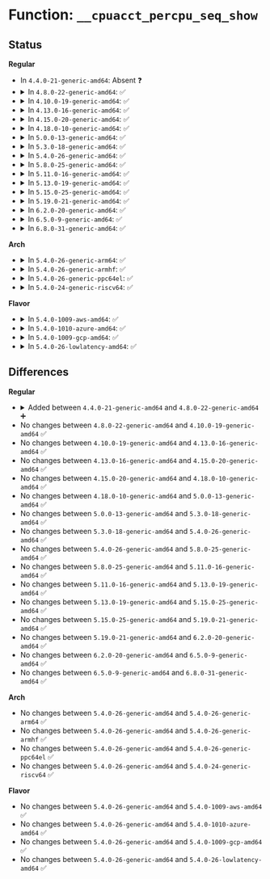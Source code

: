 # Function: <code>__cpuacct_percpu_seq_show</code>

## Status
<b>Regular</b>
<ul>
<li>
In <code>4.4.0-21-generic-amd64</code>: Absent ❓
</li>
<li>
<details>
<summary>In <code>4.8.0-22-generic-amd64</code>: ✅</summary>

```c
int __cpuacct_percpu_seq_show(struct seq_file * m, enum cpuacct_stat_index index)
```

```json
{
  "name": "__cpuacct_percpu_seq_show",
  "collision_type": "Unique Static",
  "inline_type": "No",
  "funcs": [
    {
      "addr": 18446744071579688880,
      "name": "__cpuacct_percpu_seq_show",
      "external": false,
      "loc": "kernel/sched/cpuacct.c:213",
      "file": "kernel/sched/cpuacct.c",
      "inline": "seen, unknown",
      "caller_inline": [],
      "caller_func": [
        "kernel/sched/cpuacct.c:cpuacct_percpu_seq_show",
        "kernel/sched/cpuacct.c:cpuacct_percpu_sys_seq_show",
        "kernel/sched/cpuacct.c:cpuacct_percpu_user_seq_show"
      ]
    }
  ],
  "symbols": [
    {
      "addr": 18446744071579688880,
      "name": "__cpuacct_percpu_seq_show",
      "section": ".text",
      "bind": "STB_LOCAL",
      "size": 173
    }
  ]
}
```
</details>
</li>
<li>
<details>
<summary>In <code>4.10.0-19-generic-amd64</code>: ✅</summary>

```c
int __cpuacct_percpu_seq_show(struct seq_file * m, enum cpuacct_stat_index index)
```

```json
{
  "name": "__cpuacct_percpu_seq_show",
  "collision_type": "Unique Static",
  "inline_type": "No",
  "funcs": [
    {
      "addr": 18446744071579713472,
      "name": "__cpuacct_percpu_seq_show",
      "external": false,
      "loc": "kernel/sched/cpuacct.c:213",
      "file": "kernel/sched/cpuacct.c",
      "inline": "seen, unknown",
      "caller_inline": [],
      "caller_func": [
        "kernel/sched/cpuacct.c:cpuacct_percpu_seq_show",
        "kernel/sched/cpuacct.c:cpuacct_percpu_sys_seq_show",
        "kernel/sched/cpuacct.c:cpuacct_percpu_user_seq_show"
      ]
    }
  ],
  "symbols": [
    {
      "addr": 18446744071579713472,
      "name": "__cpuacct_percpu_seq_show",
      "section": ".text",
      "bind": "STB_LOCAL",
      "size": 172
    }
  ]
}
```
</details>
</li>
<li>
<details>
<summary>In <code>4.13.0-16-generic-amd64</code>: ✅</summary>

```c
int __cpuacct_percpu_seq_show(struct seq_file * m, enum cpuacct_stat_index index)
```

```json
{
  "name": "__cpuacct_percpu_seq_show",
  "collision_type": "Unique Static",
  "inline_type": "No",
  "funcs": [
    {
      "addr": 18446744071579709792,
      "name": "__cpuacct_percpu_seq_show",
      "external": false,
      "loc": "kernel/sched/cpuacct.c:213",
      "file": "kernel/sched/cpuacct.c",
      "inline": "seen, unknown",
      "caller_inline": [],
      "caller_func": [
        "kernel/sched/cpuacct.c:cpuacct_percpu_seq_show",
        "kernel/sched/cpuacct.c:cpuacct_percpu_sys_seq_show",
        "kernel/sched/cpuacct.c:cpuacct_percpu_user_seq_show"
      ]
    }
  ],
  "symbols": [
    {
      "addr": 18446744071579709792,
      "name": "__cpuacct_percpu_seq_show",
      "section": ".text",
      "bind": "STB_LOCAL",
      "size": 165
    }
  ]
}
```
</details>
</li>
<li>
<details>
<summary>In <code>4.15.0-20-generic-amd64</code>: ✅</summary>

```c
int __cpuacct_percpu_seq_show(struct seq_file * m, enum cpuacct_stat_index index)
```

```json
{
  "name": "__cpuacct_percpu_seq_show",
  "collision_type": "Unique Static",
  "inline_type": "No",
  "funcs": [
    {
      "addr": 18446744071579741504,
      "name": "__cpuacct_percpu_seq_show",
      "external": false,
      "loc": "kernel/sched/cpuacct.c:214",
      "file": "kernel/sched/cpuacct.c",
      "inline": "seen, unknown",
      "caller_inline": [],
      "caller_func": [
        "kernel/sched/cpuacct.c:cpuacct_percpu_seq_show",
        "kernel/sched/cpuacct.c:cpuacct_percpu_sys_seq_show",
        "kernel/sched/cpuacct.c:cpuacct_percpu_user_seq_show"
      ]
    }
  ],
  "symbols": [
    {
      "addr": 18446744071579741504,
      "name": "__cpuacct_percpu_seq_show",
      "section": ".text",
      "bind": "STB_LOCAL",
      "size": 156
    }
  ]
}
```
</details>
</li>
<li>
<details>
<summary>In <code>4.18.0-10-generic-amd64</code>: ✅</summary>

```c
int __cpuacct_percpu_seq_show(struct seq_file * m, enum cpuacct_stat_index index)
```

```json
{
  "name": "__cpuacct_percpu_seq_show",
  "collision_type": "Unique Static",
  "inline_type": "No",
  "funcs": [
    {
      "addr": 18446744071579774688,
      "name": "__cpuacct_percpu_seq_show",
      "external": false,
      "loc": "kernel/sched/cpuacct.c:203",
      "file": "kernel/sched/cpuacct.c",
      "inline": "seen, unknown",
      "caller_inline": [],
      "caller_func": [
        "kernel/sched/cpuacct.c:cpuacct_percpu_seq_show",
        "kernel/sched/cpuacct.c:cpuacct_percpu_sys_seq_show",
        "kernel/sched/cpuacct.c:cpuacct_percpu_user_seq_show"
      ]
    }
  ],
  "symbols": [
    {
      "addr": 18446744071579774688,
      "name": "__cpuacct_percpu_seq_show",
      "section": ".text",
      "bind": "STB_LOCAL",
      "size": 133
    }
  ]
}
```
</details>
</li>
<li>
<details>
<summary>In <code>5.0.0-13-generic-amd64</code>: ✅</summary>

```c
int __cpuacct_percpu_seq_show(struct seq_file * m, enum cpuacct_stat_index index)
```

```json
{
  "name": "__cpuacct_percpu_seq_show",
  "collision_type": "Unique Static",
  "inline_type": "No",
  "funcs": [
    {
      "addr": 18446744071579817488,
      "name": "__cpuacct_percpu_seq_show",
      "external": false,
      "loc": "kernel/sched/cpuacct.c:203",
      "file": "kernel/sched/cpuacct.c",
      "inline": "seen, unknown",
      "caller_inline": [],
      "caller_func": [
        "kernel/sched/cpuacct.c:cpuacct_percpu_seq_show",
        "kernel/sched/cpuacct.c:cpuacct_percpu_sys_seq_show",
        "kernel/sched/cpuacct.c:cpuacct_percpu_user_seq_show"
      ]
    }
  ],
  "symbols": [
    {
      "addr": 18446744071579817488,
      "name": "__cpuacct_percpu_seq_show",
      "section": ".text",
      "bind": "STB_LOCAL",
      "size": 133
    }
  ]
}
```
</details>
</li>
<li>
<details>
<summary>In <code>5.3.0-18-generic-amd64</code>: ✅</summary>

```c
int __cpuacct_percpu_seq_show(struct seq_file * m, enum cpuacct_stat_index index)
```

```json
{
  "name": "__cpuacct_percpu_seq_show",
  "collision_type": "Unique Static",
  "inline_type": "No",
  "funcs": [
    {
      "addr": 18446744071579845536,
      "name": "__cpuacct_percpu_seq_show",
      "external": false,
      "loc": "kernel/sched/cpuacct.c:203",
      "file": "kernel/sched/cpuacct.c",
      "inline": "seen, unknown",
      "caller_inline": [],
      "caller_func": [
        "kernel/sched/cpuacct.c:cpuacct_percpu_seq_show",
        "kernel/sched/cpuacct.c:cpuacct_percpu_sys_seq_show",
        "kernel/sched/cpuacct.c:cpuacct_percpu_user_seq_show"
      ]
    }
  ],
  "symbols": [
    {
      "addr": 18446744071579845536,
      "name": "__cpuacct_percpu_seq_show",
      "section": ".text",
      "bind": "STB_LOCAL",
      "size": 130
    }
  ]
}
```
</details>
</li>
<li>
<details>
<summary>In <code>5.4.0-26-generic-amd64</code>: ✅</summary>

```c
int __cpuacct_percpu_seq_show(struct seq_file * m, enum cpuacct_stat_index index)
```

```json
{
  "name": "__cpuacct_percpu_seq_show",
  "collision_type": "Unique Static",
  "inline_type": "No",
  "funcs": [
    {
      "addr": 18446744071579893808,
      "name": "__cpuacct_percpu_seq_show",
      "external": false,
      "loc": "kernel/sched/cpuacct.c:203",
      "file": "kernel/sched/cpuacct.c",
      "inline": "seen, unknown",
      "caller_inline": [],
      "caller_func": [
        "kernel/sched/cpuacct.c:cpuacct_percpu_seq_show",
        "kernel/sched/cpuacct.c:cpuacct_percpu_sys_seq_show",
        "kernel/sched/cpuacct.c:cpuacct_percpu_user_seq_show"
      ]
    }
  ],
  "symbols": [
    {
      "addr": 18446744071579893808,
      "name": "__cpuacct_percpu_seq_show",
      "section": ".text",
      "bind": "STB_LOCAL",
      "size": 130
    }
  ]
}
```
</details>
</li>
<li>
<details>
<summary>In <code>5.8.0-25-generic-amd64</code>: ✅</summary>

```c
int __cpuacct_percpu_seq_show(struct seq_file * m, enum cpuacct_stat_index index)
```

```json
{
  "name": "__cpuacct_percpu_seq_show",
  "collision_type": "Unique Static",
  "inline_type": "No",
  "funcs": [
    {
      "addr": 18446744071579936592,
      "name": "__cpuacct_percpu_seq_show",
      "external": false,
      "loc": "kernel/sched/cpuacct.c:204",
      "file": "kernel/sched/cpuacct.c",
      "inline": "seen, unknown",
      "caller_inline": [],
      "caller_func": [
        "kernel/sched/cpuacct.c:cpuacct_percpu_seq_show",
        "kernel/sched/cpuacct.c:cpuacct_percpu_sys_seq_show",
        "kernel/sched/cpuacct.c:cpuacct_percpu_user_seq_show"
      ]
    }
  ],
  "symbols": [
    {
      "addr": 18446744071579936592,
      "name": "__cpuacct_percpu_seq_show",
      "section": ".text",
      "bind": "STB_LOCAL",
      "size": 152
    }
  ]
}
```
</details>
</li>
<li>
<details>
<summary>In <code>5.11.0-16-generic-amd64</code>: ✅</summary>

```c
int __cpuacct_percpu_seq_show(struct seq_file * m, enum cpuacct_stat_index index)
```

```json
{
  "name": "__cpuacct_percpu_seq_show",
  "collision_type": "Unique Static",
  "inline_type": "No",
  "funcs": [
    {
      "addr": 18446744071579924064,
      "name": "__cpuacct_percpu_seq_show",
      "external": false,
      "loc": "kernel/sched/cpuacct.c:204",
      "file": "kernel/sched/cpuacct.c",
      "inline": "seen, unknown",
      "caller_inline": [],
      "caller_func": [
        "kernel/sched/cpuacct.c:cpuacct_percpu_seq_show",
        "kernel/sched/cpuacct.c:cpuacct_percpu_sys_seq_show",
        "kernel/sched/cpuacct.c:cpuacct_percpu_user_seq_show"
      ]
    }
  ],
  "symbols": [
    {
      "addr": 18446744071579924064,
      "name": "__cpuacct_percpu_seq_show",
      "section": ".text",
      "bind": "STB_LOCAL",
      "size": 152
    }
  ]
}
```
</details>
</li>
<li>
<details>
<summary>In <code>5.13.0-19-generic-amd64</code>: ✅</summary>

```c
int __cpuacct_percpu_seq_show(struct seq_file * m, enum cpuacct_stat_index index)
```

```json
{
  "name": "__cpuacct_percpu_seq_show",
  "collision_type": "Unique Static",
  "inline_type": "No",
  "funcs": [
    {
      "addr": 18446744071579932448,
      "name": "__cpuacct_percpu_seq_show",
      "external": false,
      "loc": "kernel/sched/cpuacct.c:204",
      "file": "kernel/sched/cpuacct.c",
      "inline": "seen, unknown",
      "caller_inline": [],
      "caller_func": [
        "kernel/sched/cpuacct.c:cpuacct_percpu_seq_show",
        "kernel/sched/cpuacct.c:cpuacct_percpu_sys_seq_show",
        "kernel/sched/cpuacct.c:cpuacct_percpu_user_seq_show"
      ]
    }
  ],
  "symbols": [
    {
      "addr": 18446744071579932448,
      "name": "__cpuacct_percpu_seq_show",
      "section": ".text",
      "bind": "STB_LOCAL",
      "size": 155
    }
  ]
}
```
</details>
</li>
<li>
<details>
<summary>In <code>5.15.0-25-generic-amd64</code>: ✅</summary>

```c
int __cpuacct_percpu_seq_show(struct seq_file * m, enum cpuacct_stat_index index)
```

```json
{
  "name": "__cpuacct_percpu_seq_show",
  "collision_type": "Unique Static",
  "inline_type": "No",
  "funcs": [
    {
      "addr": 18446744071580056688,
      "name": "__cpuacct_percpu_seq_show",
      "external": false,
      "loc": "kernel/sched/cpuacct.c:209",
      "file": "kernel/sched/cpuacct.c",
      "inline": "seen, unknown",
      "caller_inline": [],
      "caller_func": [
        "kernel/sched/cpuacct.c:cpuacct_percpu_seq_show",
        "kernel/sched/cpuacct.c:cpuacct_percpu_sys_seq_show",
        "kernel/sched/cpuacct.c:cpuacct_percpu_user_seq_show"
      ]
    }
  ],
  "symbols": [
    {
      "addr": 18446744071580056688,
      "name": "__cpuacct_percpu_seq_show",
      "section": ".text",
      "bind": "STB_LOCAL",
      "size": 251
    }
  ]
}
```
</details>
</li>
<li>
<details>
<summary>In <code>5.19.0-21-generic-amd64</code>: ✅</summary>

```c
int __cpuacct_percpu_seq_show(struct seq_file * m, enum cpuacct_stat_index index)
```

```json
{
  "name": "__cpuacct_percpu_seq_show",
  "collision_type": "Unique Static",
  "inline_type": "No",
  "funcs": [
    {
      "addr": 18446744071580163984,
      "name": "__cpuacct_percpu_seq_show",
      "external": false,
      "loc": "kernel/sched/cpuacct.c:209",
      "file": "kernel/sched/build_utility.c",
      "inline": "seen, unknown",
      "caller_inline": [],
      "caller_func": [
        "kernel/sched/build_utility.c:cpuacct_percpu_seq_show",
        "kernel/sched/build_utility.c:cpuacct_percpu_sys_seq_show",
        "kernel/sched/build_utility.c:cpuacct_percpu_user_seq_show"
      ]
    }
  ],
  "symbols": [
    {
      "addr": 18446744071580163984,
      "name": "__cpuacct_percpu_seq_show",
      "section": ".text",
      "bind": "STB_LOCAL",
      "size": 284
    }
  ]
}
```
</details>
</li>
<li>
<details>
<summary>In <code>6.2.0-20-generic-amd64</code>: ✅</summary>

```c
int __cpuacct_percpu_seq_show(struct seq_file * m, enum cpuacct_stat_index index)
```

```json
{
  "name": "__cpuacct_percpu_seq_show",
  "collision_type": "Unique Static",
  "inline_type": "No",
  "funcs": [
    {
      "addr": 18446744071580344000,
      "name": "__cpuacct_percpu_seq_show",
      "external": false,
      "loc": "kernel/sched/cpuacct.c:209",
      "file": "kernel/sched/build_utility.c",
      "inline": "seen, unknown",
      "caller_inline": [],
      "caller_func": [
        "kernel/sched/build_utility.c:cpuacct_percpu_seq_show",
        "kernel/sched/build_utility.c:cpuacct_percpu_sys_seq_show",
        "kernel/sched/build_utility.c:cpuacct_percpu_user_seq_show"
      ]
    }
  ],
  "symbols": [
    {
      "addr": 18446744071580344000,
      "name": "__cpuacct_percpu_seq_show",
      "section": ".text",
      "bind": "STB_LOCAL",
      "size": 292
    }
  ]
}
```
</details>
</li>
<li>
<details>
<summary>In <code>6.5.0-9-generic-amd64</code>: ✅</summary>

```c
int __cpuacct_percpu_seq_show(struct seq_file * m, enum cpuacct_stat_index index)
```

```json
{
  "name": "__cpuacct_percpu_seq_show",
  "collision_type": "Unique Static",
  "inline_type": "No",
  "funcs": [
    {
      "addr": 18446744071580405184,
      "name": "__cpuacct_percpu_seq_show",
      "external": false,
      "loc": "kernel/sched/cpuacct.c:209",
      "file": "kernel/sched/build_utility.c",
      "inline": "seen, unknown",
      "caller_inline": [],
      "caller_func": [
        "kernel/sched/build_utility.c:cpuacct_percpu_seq_show",
        "kernel/sched/build_utility.c:cpuacct_percpu_sys_seq_show",
        "kernel/sched/build_utility.c:cpuacct_percpu_user_seq_show"
      ]
    }
  ],
  "symbols": [
    {
      "addr": 18446744071580405184,
      "name": "__cpuacct_percpu_seq_show",
      "section": ".text",
      "bind": "STB_LOCAL",
      "size": 140
    }
  ]
}
```
</details>
</li>
<li>
<details>
<summary>In <code>6.8.0-31-generic-amd64</code>: ✅</summary>

```c
int __cpuacct_percpu_seq_show(struct seq_file * m, enum cpuacct_stat_index index)
```

```json
{
  "name": "__cpuacct_percpu_seq_show",
  "collision_type": "Unique Static",
  "inline_type": "No",
  "funcs": [
    {
      "addr": 18446744071580461808,
      "name": "__cpuacct_percpu_seq_show",
      "external": false,
      "loc": "kernel/sched/cpuacct.c:209",
      "file": "kernel/sched/build_utility.c",
      "inline": "seen, unknown",
      "caller_inline": [],
      "caller_func": [
        "kernel/sched/build_utility.c:cpuacct_percpu_seq_show",
        "kernel/sched/build_utility.c:cpuacct_percpu_sys_seq_show",
        "kernel/sched/build_utility.c:cpuacct_percpu_user_seq_show"
      ]
    }
  ],
  "symbols": [
    {
      "addr": 18446744071580461808,
      "name": "__cpuacct_percpu_seq_show",
      "section": ".text",
      "bind": "STB_LOCAL",
      "size": 140
    }
  ]
}
```
</details>
</li>
</ul>
<b>Arch</b>
<ul>
<li>
<details>
<summary>In <code>5.4.0-26-generic-arm64</code>: ✅</summary>

```c
int __cpuacct_percpu_seq_show(struct seq_file * m, enum cpuacct_stat_index index)
```

```json
{
  "name": "__cpuacct_percpu_seq_show",
  "collision_type": "Unique Static",
  "inline_type": "No",
  "funcs": [
    {
      "addr": 18446603336491091392,
      "name": "__cpuacct_percpu_seq_show",
      "external": false,
      "loc": "kernel/sched/cpuacct.c:203",
      "file": "kernel/sched/cpuacct.c",
      "inline": "seen, unknown",
      "caller_inline": [],
      "caller_func": [
        "kernel/sched/cpuacct.c:cpuacct_percpu_seq_show",
        "kernel/sched/cpuacct.c:cpuacct_percpu_sys_seq_show",
        "kernel/sched/cpuacct.c:cpuacct_percpu_user_seq_show"
      ]
    }
  ],
  "symbols": [
    {
      "addr": 18446603336491091392,
      "name": "__cpuacct_percpu_seq_show",
      "section": ".text",
      "bind": "STB_LOCAL",
      "size": 188
    }
  ]
}
```
</details>
</li>
<li>
<details>
<summary>In <code>5.4.0-26-generic-armhf</code>: ✅</summary>

```c
int __cpuacct_percpu_seq_show(struct seq_file * m, enum cpuacct_stat_index index)
```

```json
{
  "name": "__cpuacct_percpu_seq_show",
  "collision_type": "Unique Static",
  "inline_type": "No",
  "funcs": [
    {
      "addr": 3225095028,
      "name": "__cpuacct_percpu_seq_show",
      "external": false,
      "loc": "kernel/sched/cpuacct.c:203",
      "file": "kernel/sched/cpuacct.c",
      "inline": "seen, unknown",
      "caller_inline": [],
      "caller_func": [
        "kernel/sched/cpuacct.c:cpuacct_percpu_seq_show",
        "kernel/sched/cpuacct.c:cpuacct_percpu_sys_seq_show",
        "kernel/sched/cpuacct.c:cpuacct_percpu_user_seq_show"
      ]
    }
  ],
  "symbols": [
    {
      "addr": 3225095028,
      "name": "__cpuacct_percpu_seq_show",
      "section": ".text",
      "bind": "STB_LOCAL",
      "size": 160
    }
  ]
}
```
</details>
</li>
<li>
<details>
<summary>In <code>5.4.0-26-generic-ppc64el</code>: ✅</summary>

```c
int __cpuacct_percpu_seq_show(struct seq_file * m, enum cpuacct_stat_index index)
```

```json
{
  "name": "__cpuacct_percpu_seq_show",
  "collision_type": "Unique Static",
  "inline_type": "No",
  "funcs": [
    {
      "addr": 13835058055283979456,
      "name": "__cpuacct_percpu_seq_show",
      "external": false,
      "loc": "kernel/sched/cpuacct.c:203",
      "file": "kernel/sched/cpuacct.c",
      "inline": "seen, unknown",
      "caller_inline": [],
      "caller_func": [
        "kernel/sched/cpuacct.c:cpuacct_percpu_seq_show",
        "kernel/sched/cpuacct.c:cpuacct_percpu_sys_seq_show",
        "kernel/sched/cpuacct.c:cpuacct_percpu_user_seq_show"
      ]
    }
  ],
  "symbols": [
    {
      "addr": 13835058055283979456,
      "name": "__cpuacct_percpu_seq_show",
      "section": ".text",
      "bind": "STB_LOCAL",
      "size": 248
    }
  ]
}
```
</details>
</li>
<li>
<details>
<summary>In <code>5.4.0-24-generic-riscv64</code>: ✅</summary>

```c
int __cpuacct_percpu_seq_show(struct seq_file * m, enum cpuacct_stat_index index)
```

```json
{
  "name": "__cpuacct_percpu_seq_show",
  "collision_type": "Unique Static",
  "inline_type": "No",
  "funcs": [
    {
      "addr": 18446743936271679114,
      "name": "__cpuacct_percpu_seq_show",
      "external": false,
      "loc": "kernel/sched/cpuacct.c:203",
      "file": "kernel/sched/cpuacct.c",
      "inline": "seen, unknown",
      "caller_inline": [],
      "caller_func": [
        "kernel/sched/cpuacct.c:cpuacct_percpu_seq_show",
        "kernel/sched/cpuacct.c:cpuacct_percpu_sys_seq_show",
        "kernel/sched/cpuacct.c:cpuacct_percpu_user_seq_show"
      ]
    }
  ],
  "symbols": [
    {
      "addr": 18446743936271679114,
      "name": "__cpuacct_percpu_seq_show",
      "section": ".text",
      "bind": "STB_LOCAL",
      "size": 176
    }
  ]
}
```
</details>
</li>
</ul>
<b>Flavor</b>
<ul>
<li>
<details>
<summary>In <code>5.4.0-1009-aws-amd64</code>: ✅</summary>

```c
int __cpuacct_percpu_seq_show(struct seq_file * m, enum cpuacct_stat_index index)
```

```json
{
  "name": "__cpuacct_percpu_seq_show",
  "collision_type": "Unique Static",
  "inline_type": "No",
  "funcs": [
    {
      "addr": 18446744071579865920,
      "name": "__cpuacct_percpu_seq_show",
      "external": false,
      "loc": "kernel/sched/cpuacct.c:203",
      "file": "kernel/sched/cpuacct.c",
      "inline": "seen, unknown",
      "caller_inline": [],
      "caller_func": [
        "kernel/sched/cpuacct.c:cpuacct_percpu_seq_show",
        "kernel/sched/cpuacct.c:cpuacct_percpu_sys_seq_show",
        "kernel/sched/cpuacct.c:cpuacct_percpu_user_seq_show"
      ]
    }
  ],
  "symbols": [
    {
      "addr": 18446744071579865920,
      "name": "__cpuacct_percpu_seq_show",
      "section": ".text",
      "bind": "STB_LOCAL",
      "size": 130
    }
  ]
}
```
</details>
</li>
<li>
<details>
<summary>In <code>5.4.0-1010-azure-amd64</code>: ✅</summary>

```c
int __cpuacct_percpu_seq_show(struct seq_file * m, enum cpuacct_stat_index index)
```

```json
{
  "name": "__cpuacct_percpu_seq_show",
  "collision_type": "Unique Static",
  "inline_type": "No",
  "funcs": [
    {
      "addr": 18446744071579800864,
      "name": "__cpuacct_percpu_seq_show",
      "external": false,
      "loc": "kernel/sched/cpuacct.c:203",
      "file": "kernel/sched/cpuacct.c",
      "inline": "seen, unknown",
      "caller_inline": [],
      "caller_func": [
        "kernel/sched/cpuacct.c:cpuacct_percpu_seq_show",
        "kernel/sched/cpuacct.c:cpuacct_percpu_sys_seq_show",
        "kernel/sched/cpuacct.c:cpuacct_percpu_user_seq_show"
      ]
    }
  ],
  "symbols": [
    {
      "addr": 18446744071579800864,
      "name": "__cpuacct_percpu_seq_show",
      "section": ".text",
      "bind": "STB_LOCAL",
      "size": 130
    }
  ]
}
```
</details>
</li>
<li>
<details>
<summary>In <code>5.4.0-1009-gcp-amd64</code>: ✅</summary>

```c
int __cpuacct_percpu_seq_show(struct seq_file * m, enum cpuacct_stat_index index)
```

```json
{
  "name": "__cpuacct_percpu_seq_show",
  "collision_type": "Unique Static",
  "inline_type": "No",
  "funcs": [
    {
      "addr": 18446744071579854176,
      "name": "__cpuacct_percpu_seq_show",
      "external": false,
      "loc": "kernel/sched/cpuacct.c:203",
      "file": "kernel/sched/cpuacct.c",
      "inline": "seen, unknown",
      "caller_inline": [],
      "caller_func": [
        "kernel/sched/cpuacct.c:cpuacct_percpu_seq_show",
        "kernel/sched/cpuacct.c:cpuacct_percpu_sys_seq_show",
        "kernel/sched/cpuacct.c:cpuacct_percpu_user_seq_show"
      ]
    }
  ],
  "symbols": [
    {
      "addr": 18446744071579854176,
      "name": "__cpuacct_percpu_seq_show",
      "section": ".text",
      "bind": "STB_LOCAL",
      "size": 130
    }
  ]
}
```
</details>
</li>
<li>
<details>
<summary>In <code>5.4.0-26-lowlatency-amd64</code>: ✅</summary>

```c
int __cpuacct_percpu_seq_show(struct seq_file * m, enum cpuacct_stat_index index)
```

```json
{
  "name": "__cpuacct_percpu_seq_show",
  "collision_type": "Unique Static",
  "inline_type": "No",
  "funcs": [
    {
      "addr": 18446744071579899264,
      "name": "__cpuacct_percpu_seq_show",
      "external": false,
      "loc": "kernel/sched/cpuacct.c:203",
      "file": "kernel/sched/cpuacct.c",
      "inline": "seen, unknown",
      "caller_inline": [],
      "caller_func": [
        "kernel/sched/cpuacct.c:cpuacct_percpu_seq_show",
        "kernel/sched/cpuacct.c:cpuacct_percpu_sys_seq_show",
        "kernel/sched/cpuacct.c:cpuacct_percpu_user_seq_show"
      ]
    }
  ],
  "symbols": [
    {
      "addr": 18446744071579899264,
      "name": "__cpuacct_percpu_seq_show",
      "section": ".text",
      "bind": "STB_LOCAL",
      "size": 130
    }
  ]
}
```
</details>
</li>
</ul>

## Differences
<b>Regular</b>
<ul>
<li>
<details>
<summary>Added between <code>4.4.0-21-generic-amd64</code> and <code>4.8.0-22-generic-amd64</code> ➕</summary>

```c
int __cpuacct_percpu_seq_show(struct seq_file * m, enum cpuacct_stat_index index)
```
</details>
</li>
<li>
No changes between <code>4.8.0-22-generic-amd64</code> and <code>4.10.0-19-generic-amd64</code> ✅
</li>
<li>
No changes between <code>4.10.0-19-generic-amd64</code> and <code>4.13.0-16-generic-amd64</code> ✅
</li>
<li>
No changes between <code>4.13.0-16-generic-amd64</code> and <code>4.15.0-20-generic-amd64</code> ✅
</li>
<li>
No changes between <code>4.15.0-20-generic-amd64</code> and <code>4.18.0-10-generic-amd64</code> ✅
</li>
<li>
No changes between <code>4.18.0-10-generic-amd64</code> and <code>5.0.0-13-generic-amd64</code> ✅
</li>
<li>
No changes between <code>5.0.0-13-generic-amd64</code> and <code>5.3.0-18-generic-amd64</code> ✅
</li>
<li>
No changes between <code>5.3.0-18-generic-amd64</code> and <code>5.4.0-26-generic-amd64</code> ✅
</li>
<li>
No changes between <code>5.4.0-26-generic-amd64</code> and <code>5.8.0-25-generic-amd64</code> ✅
</li>
<li>
No changes between <code>5.8.0-25-generic-amd64</code> and <code>5.11.0-16-generic-amd64</code> ✅
</li>
<li>
No changes between <code>5.11.0-16-generic-amd64</code> and <code>5.13.0-19-generic-amd64</code> ✅
</li>
<li>
No changes between <code>5.13.0-19-generic-amd64</code> and <code>5.15.0-25-generic-amd64</code> ✅
</li>
<li>
No changes between <code>5.15.0-25-generic-amd64</code> and <code>5.19.0-21-generic-amd64</code> ✅
</li>
<li>
No changes between <code>5.19.0-21-generic-amd64</code> and <code>6.2.0-20-generic-amd64</code> ✅
</li>
<li>
No changes between <code>6.2.0-20-generic-amd64</code> and <code>6.5.0-9-generic-amd64</code> ✅
</li>
<li>
No changes between <code>6.5.0-9-generic-amd64</code> and <code>6.8.0-31-generic-amd64</code> ✅
</li>
</ul>
<b>Arch</b>
<ul>
<li>
No changes between <code>5.4.0-26-generic-amd64</code> and <code>5.4.0-26-generic-arm64</code> ✅
</li>
<li>
No changes between <code>5.4.0-26-generic-amd64</code> and <code>5.4.0-26-generic-armhf</code> ✅
</li>
<li>
No changes between <code>5.4.0-26-generic-amd64</code> and <code>5.4.0-26-generic-ppc64el</code> ✅
</li>
<li>
No changes between <code>5.4.0-26-generic-amd64</code> and <code>5.4.0-24-generic-riscv64</code> ✅
</li>
</ul>
<b>Flavor</b>
<ul>
<li>
No changes between <code>5.4.0-26-generic-amd64</code> and <code>5.4.0-1009-aws-amd64</code> ✅
</li>
<li>
No changes between <code>5.4.0-26-generic-amd64</code> and <code>5.4.0-1010-azure-amd64</code> ✅
</li>
<li>
No changes between <code>5.4.0-26-generic-amd64</code> and <code>5.4.0-1009-gcp-amd64</code> ✅
</li>
<li>
No changes between <code>5.4.0-26-generic-amd64</code> and <code>5.4.0-26-lowlatency-amd64</code> ✅
</li>
</ul>

